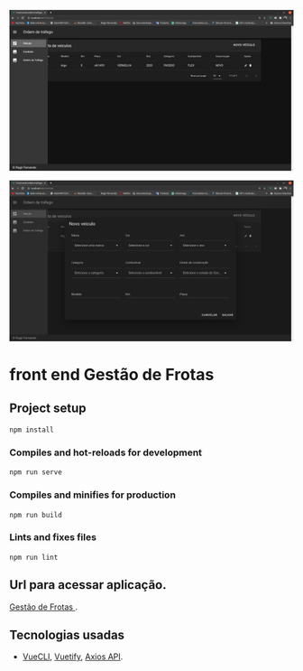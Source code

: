 ![alt text](https://github.com/ragirfernando/front-end-ordem-trafego/blob/master/src/imagens/Captura%20de%20tela%20de%202020-07-16%2022-06-41.png)

![alt text](https://github.com/ragirfernando/front-end-ordem-trafego/blob/master/src/imagens/Captura%20de%20tela%20de%202020-07-16%2022-08-31.png)


# front end Gestão de Frotas

## Project setup
```
npm install
```

### Compiles and hot-reloads for development
```
npm run serve
```

### Compiles and minifies for production
```
npm run build
```

### Lints and fixes files
```
npm run lint
```
## Url para acessar aplicação.
[Gestão de Frotas ](https://ordem-trafego.netlify.app/).

## Tecnologias usadas
* [VueCLI](https://cli.vuejs.org/config/),
[ Vuetify](https://vuetifyjs.com/en/),
[ Axios API](https://github.com/axios/axios).
